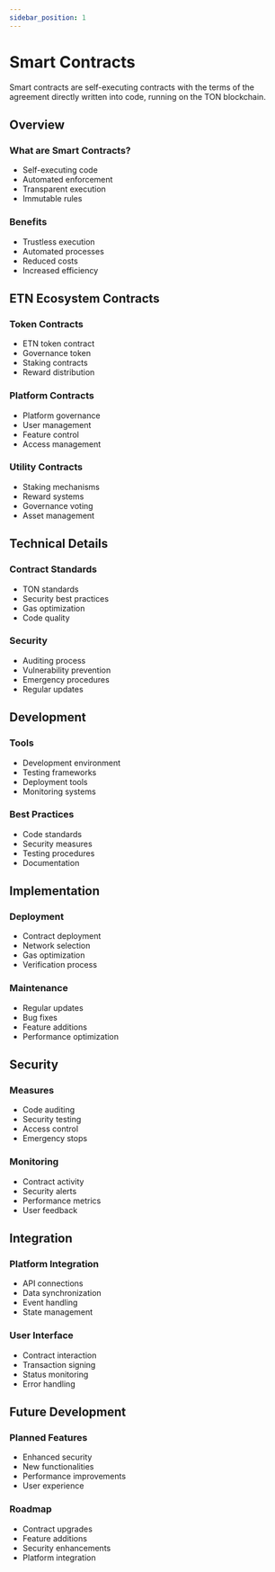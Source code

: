 ```yaml
---
sidebar_position: 1
---
```


# Smart Contracts

Smart contracts are self-executing contracts with the terms of the agreement directly written into code, running on the TON blockchain.

## Overview

### What are Smart Contracts?
- Self-executing code
- Automated enforcement
- Transparent execution
- Immutable rules

### Benefits
- Trustless execution
- Automated processes
- Reduced costs
- Increased efficiency

## ETN Ecosystem Contracts

### Token Contracts
- ETN token contract
- Governance token
- Staking contracts
- Reward distribution

### Platform Contracts
- Platform governance
- User management
- Feature control
- Access management

### Utility Contracts
- Staking mechanisms
- Reward systems
- Governance voting
- Asset management

## Technical Details

### Contract Standards
- TON standards
- Security best practices
- Gas optimization
- Code quality

### Security
- Auditing process
- Vulnerability prevention
- Emergency procedures
- Regular updates

## Development

### Tools
- Development environment
- Testing frameworks
- Deployment tools
- Monitoring systems

### Best Practices
- Code standards
- Security measures
- Testing procedures
- Documentation

## Implementation

### Deployment
- Contract deployment
- Network selection
- Gas optimization
- Verification process

### Maintenance
- Regular updates
- Bug fixes
- Feature additions
- Performance optimization

## Security

### Measures
- Code auditing
- Security testing
- Access control
- Emergency stops

### Monitoring
- Contract activity
- Security alerts
- Performance metrics
- User feedback

## Integration

### Platform Integration
- API connections
- Data synchronization
- Event handling
- State management

### User Interface
- Contract interaction
- Transaction signing
- Status monitoring
- Error handling

## Future Development

### Planned Features
- Enhanced security
- New functionalities
- Performance improvements
- User experience

### Roadmap
- Contract upgrades
- Feature additions
- Security enhancements
- Platform integration 